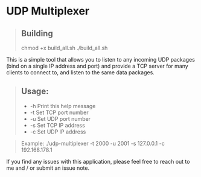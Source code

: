 # UDP Multiplexer

> ## Building
> chmod +x build_all.sh
> ./build_all.sh

This is a simple tool that allows you to listen to any incoming UDP packages (bind on a single IP address and port) and provide a TCP server for many clients to connect to, and listen to the same data packages.

> ## Usage:
> + -h                          Print this help message
> + -t <port number>            Set TCP port number
> + -u <port number>            Set UDP port number
> + -s <IPv4 address>           Set TCP IP address
> + -c <IPv4 address>           Set UDP IP address

> Example: ./udp-multiplexer -t 2000 -u 2001 -s 127.0.0.1 -c 192.168.178.1

If you find any issues with this application, please feel free to reach out to me and / or submit an issue note.